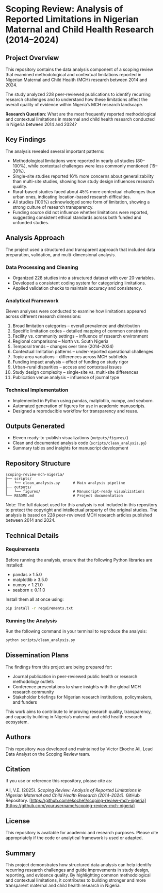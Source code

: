 # Scoping Review: Analysis of Reported Limitations in Nigerian Maternal and Child Health Research (2014–2024)

## Project Overview

This repository contains the data analysis component of a scoping review that examined methodological and contextual limitations reported in Nigerian Maternal and Child Health (MCH) research between 2014 and 2024.

The study analyzed 228 peer-reviewed publications to identify recurring research challenges and to understand how these limitations affect the overall quality of evidence within Nigeria’s MCH research landscape.

**Research Question:**
What are the most frequently reported methodological and contextual limitations in maternal and child health research conducted in Nigeria between 2014 and 2024?

## Key Findings

The analysis revealed several important patterns:

* Methodological limitations were reported in nearly all studies (80–100%), while contextual challenges were less commonly mentioned (15–30%).
* Single-site studies reported 16% more concerns about generalizability than multi-site studies, showing how study design influences research quality.
* Rural-based studies faced about 45% more contextual challenges than urban ones, indicating location-based research difficulties.
* All studies (100%) acknowledged some form of limitation, showing a strong culture of research transparency.
* Funding source did not influence whether limitations were reported, suggesting consistent ethical standards across both funded and unfunded studies.

## Analysis Approach

The project used a structured and transparent approach that included data preparation, validation, and multi-dimensional analysis.

### Data Processing and Cleaning

* Organized 228 studies into a structured dataset with over 20 variables.
* Developed a consistent coding system for categorizing limitations.
* Applied validation checks to maintain accuracy and consistency.

### Analytical Framework

Eleven analyses were conducted to examine how limitations appeared across different research dimensions:

1. Broad limitation categories – overall prevalence and distribution
2. Specific limitation codes – detailed mapping of common constraints
3. Facility vs. community settings – influence of research environment
4. Regional comparisons – North vs. South Nigeria
5. Temporal trends – changes over time (2014–2024)
6. Contextual limitation patterns – under-reported operational challenges
7. Topic area variations – differences across MCH subfields
8. Funding impact analysis – effect of funding on study rigor
9. Urban–rural disparities – access and contextual issues
10. Study design complexity – single-site vs. multi-site differences
11. Publication venue analysis – influence of journal type

### Technical Implementation

* Implemented in Python using pandas, matplotlib, numpy, and seaborn.
* Automated generation of figures for use in academic manuscripts.
* Designed a reproducible workflow for transparency and reuse.

## Outputs Generated

* Eleven ready-to-publish visualizations (`outputs/figures/`)
* Clean and documented analysis code (`scripts/clean_analysis.py`)
* Summary tables and insights for manuscript development

## Repository Structure

```
scoping-review-mch-nigeria/
├── scripts/
│   └── clean_analysis.py      # Main analysis pipeline
├── outputs/
│   └── figures/               # Manuscript-ready visualizations
└── README.md                  # Project documentation
```

Note: The full dataset used for this analysis is not included in this repository to protect the copyright and intellectual property of the original studies. The analysis is based on 228 peer-reviewed MCH research articles published between 2014 and 2024.

## Technical Details

### Requirements

Before running the analysis, ensure that the following Python libraries are installed:

* pandas ≥ 1.5.0
* matplotlib ≥ 3.5.0
* numpy ≥ 1.21.0
* seaborn ≥ 0.11.0

Install them all at once using:

```bash
pip install -r requirements.txt
```

### Running the Analysis

Run the following command in your terminal to reproduce the analysis:

```bash
python scripts/clean_analysis.py
```

## Dissemination Plans

The findings from this project are being prepared for:

* Journal publication in peer-reviewed public health or research methodology outlets
* Conference presentations to share insights with the global MCH research community
* Stakeholder briefings for Nigerian research institutions, policymakers, and funders

This work aims to contribute to improving research quality, transparency, and capacity building in Nigeria’s maternal and child health research ecosystem.

## Authors

This repository was developed and maintained by Victor Ekoche Ali, Lead Data Analyst on the Scoping Review team.

## Citation

If you use or reference this repository, please cite as:

Ali, V.E. (2025). *Scoping Review: Analysis of Reported Limitations in Nigerian Maternal and Child Health Research (2014–2024).* GitHub Repository. [https://github.com/ekoche1/scoping-review-mch-nigeria](https://github.com/yourusername/scoping-review-mch-nigeria)

## License

This repository is available for academic and research purposes.
Please cite appropriately if the code or analytical framework is used or adapted.

## Summary

This project demonstrates how structured data analysis can help identify recurring research challenges and guide improvements in study design, reporting, and evidence quality. By highlighting common methodological and contextual limitations, it contributes to building stronger and more transparent maternal and child health research in Nigeria.
